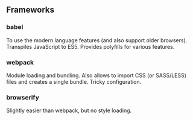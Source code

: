 ##  Frameworks

### babel
To use the modern language features (and also support older browsers). Transpiles
JavaScript to ES5. Provides polyfills for various features.

### webpack

Module loading and bundling. Also allows to import CSS (or SASS/LESS) files and
creates a single bundle. Tricky configuration.

### browserify

Slightly easier than webpack, but no style loading.
